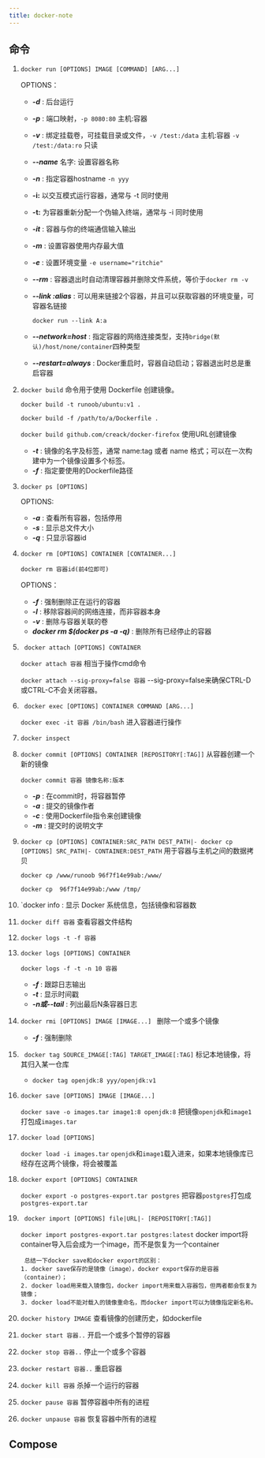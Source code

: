 ```yaml
---
title: docker-note
---
```


## 命令

1. `docker run [OPTIONS] IMAGE [COMMAND] [ARG...]`

   OPTIONS：

   * ***-d*** : 后台运行

   * ***-p*** : 端口映射，`-p 8080:80` 主机:容器

   * ***-v*** : 绑定挂载卷，可挂载目录或文件，`-v /test:/data` 主机:容器 `-v /test:/data:ro` 只读

   * ***--name*** 名字: 设置容器名称

   * ***-n*** : 指定容器hostname `-n yyy`

   * **-i:** 以交互模式运行容器，通常与 -t 同时使用

   * **-t:** 为容器重新分配一个伪输入终端，通常与 -i 同时使用

   * ***-it*** : 容器与你的终端通信输入输出

   * ***-m*** : 设置容器使用内存最大值

   * ***-e*** : 设置环境变量 `-e username="ritchie"`

   * ***--rm*** : 容器退出时自动清理容器并删除文件系统，等价于`docker rm -v`

   * ***--link <name or id>:alias*** :  可以用来链接2个容器，并且可以获取容器的环境变量，可容器名链接

     `docker run --link A:a`

   * ***--network=host*** : 指定容器的网络连接类型，支持`bridge(默认)/host/none/container`四种类型

   * ***--restart=always*** : Docker重启时，容器自动启动；容器退出时总是重启容器

2. `docker build` 命令用于使用 Dockerfile 创建镜像。

   `docker build -t runoob/ubuntu:v1 . `

   `docker build -f /path/to/a/Dockerfile .`

   `docker build github.com/creack/docker-firefox`  使用URL创建镜像

   *  ***-t*** : 镜像的名字及标签，通常 name:tag 或者 name 格式；可以在一次构建中为一个镜像设置多个标签。
   * ***-f***  : 指定要使用的Dockerfile路径

3. `docker ps [OPTIONS] `

   OPTIONS:

   * ***-a*** : 查看所有容器，包括停用
   * ***-s*** : 显示总文件大小
   * ***-q*** : 只显示容器id

4. `docker rm [OPTIONS] CONTAINER [CONTAINER...]`

   `docker rm 容器id(前4位即可)`

   OPTIONS：

   * ***-f*** : 强制删除正在运行的容器
   * ***-l*** : 移除容器间的网络连接，而非容器本身
   * ***-v*** : 删除与容器关联的卷
   * ***docker rm $(docker ps -a -q)*** : 删除所有已经停止的容器

5. ` docker attach [OPTIONS] CONTAINER`

   `docker attach 容器` 相当于操作cmd命令

   `docker attach --sig-proxy=false 容器` --sig-proxy=false来确保CTRL-D或CTRL-C不会关闭容器。

6. ` docker exec [OPTIONS] CONTAINER COMMAND [ARG...]`

   `docker exec -it 容器 /bin/bash` 进入容器进行操作

7. `docker inspect`

8. `docker commit [OPTIONS] CONTAINER [REPOSITORY[:TAG]]` 从容器创建一个新的镜像

   `docker commit 容器 镜像名称:版本`

   - ***-p*** : 在commit时，将容器暂停
   - ***-a*** : 提交的镜像作者
   - ***-c*** : 使用Dockerfile指令来创建镜像
   - ***-m*** : 提交时的说明文字

9. `docker cp [OPTIONS] CONTAINER:SRC_PATH DEST_PATH|-
    docker cp [OPTIONS] SRC_PATH|- CONTAINER:DEST_PATH`  用于容器与主机之间的数据拷贝

   `docker cp /www/runoob 96f7f14e99ab:/www/`

   `docker cp  96f7f14e99ab:/www /tmp/`

10. `docker info : 显示 Docker 系统信息，包括镜像和容器数

11. `docker diff 容器` 查看容器文件结构

12. `docker logs -t -f 容器` 

13. `docker logs [OPTIONS] CONTAINER`

    `docker logs -f -t -n 10 容器`

    * ***-f*** : 跟踪日志输出
    * ***-t*** : 显示时间戳
    * ***-n或--tail*** : 列出最后N条容器日志

14. `docker rmi [OPTIONS] IMAGE [IMAGE...] ` 删除一个或多个镜像

    * ***-f*** : 强制删除

15. ` docker tag SOURCE_IMAGE[:TAG] TARGET_IMAGE[:TAG]` 标记本地镜像，将其归入某一仓库

    * `docker tag openjdk:8 yyy/openjdk:v1`

16. `docker save [OPTIONS] IMAGE [IMAGE...]`

    `docker save -o images.tar image1:8 openjdk:8` 把镜像`openjdk`和`image1`打包成`images.tar`

17. `docker load [OPTIONS]`

    `docker load -i images.tar`  `openjdk`和`image1`载入进来，如果本地镜像库已经存在这两个镜像，将会被覆盖

18. `docker export [OPTIONS] CONTAINER` 

    `docker export -o postgres-export.tar postgres` 把容器`postgres`打包成`postgres-export.tar`

19. ` docker import [OPTIONS] file|URL|- [REPOSITORY[:TAG]]`

    `docker import postgres-export.tar postgres:latest` docker import将container导入后会成为一个image，而不是恢复为一个container

    ```
     总结一下docker save和docker export的区别：
    1. docker save保存的是镜像（image），docker export保存的是容器（container）；
    2. docker load用来载入镜像包，docker import用来载入容器包，但两者都会恢复为镜像；
    3. docker load不能对载入的镜像重命名，而docker import可以为镜像指定新名称。
    ```

20. `docker history IMAGE` 查看镜像的创建历史，如dockerfile

1. `docker start 容器..` 开启一个或多个暂停的容器
2. `docker stop 容器..` 停止一个或多个容器
3. `docker restart 容器..` 重启容器
4. `docker kill 容器` 杀掉一个运行的容器
5. `docker pause 容器` 暂停容器中所有的进程
6. `docker unpause 容器` 恢复容器中所有的进程



## Compose

